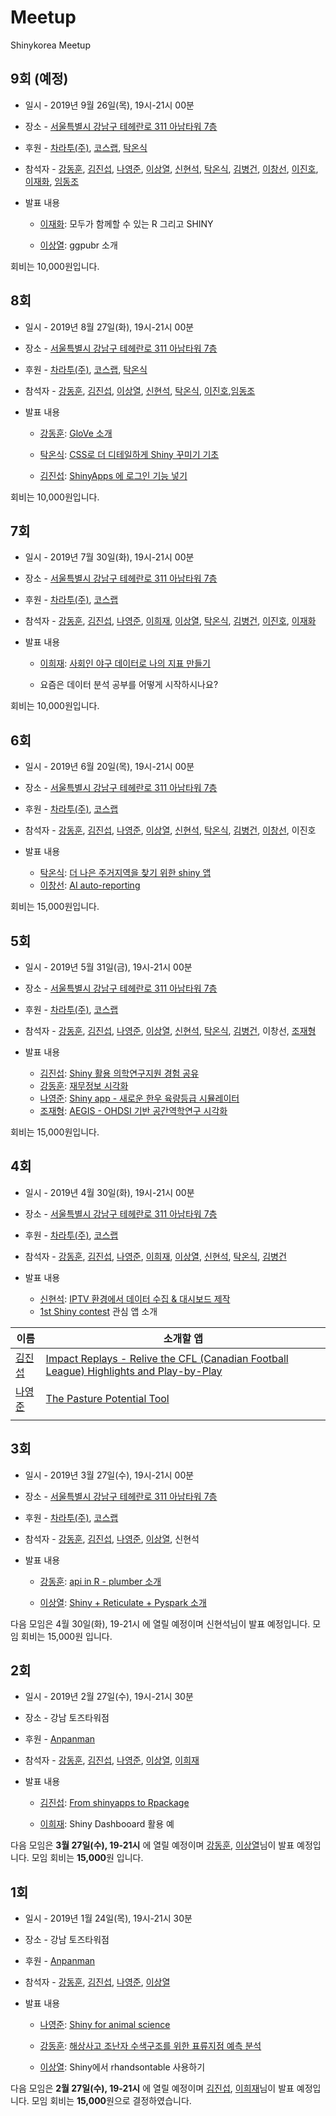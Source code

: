 # Meetup
Shinykorea Meetup 

## 9회 (예정)
 * 일시 - 2019년 9월 26일(목), 19시-21시 00분 

* 장소 - [서울특별시 강남구 테헤란로 311 아남타워 7층](https://map.naver.com/local/siteview.nhn?code=38258956&_ts=1551275149942)

* 후원 - [차라투(주)](https://www.zarathu.com/), [코스랩](https://kosslab.kr/mobile/index.php), [탁온식](https://github.com/takos1026) 

* 참석자 - [강동훈](https://github.com/DonghoonGang), [김진섭](https://github.com/jinseob2kim), [나영준](https://github.com/YoungjunNa), [이상열](https://github.com/syleeie2310), [신현석](https://github.com/shinhseok), [탁온식](https://github.com/takos1026), [김병건](https://github.com/skysign), [이창선](https://github.com/csleekorea), [이진호](https://github.com/jinholeetopology), [이재화](https://github.com/Leeyua-airim), [임동조](https://github.com/LDJWJ)

* 발표 내용
    
    + [이재화](https://github.com/Leeyua-airim): 모두가 함께할 수 있는 R 그리고 SHINY
    
    + [이상열](https://github.com/syleeie2310): ggpubr 소개
    
    
회비는 10,000원입니다.

## 8회
 * 일시 - 2019년 8월 27일(화), 19시-21시 00분 

* 장소 - [서울특별시 강남구 테헤란로 311 아남타워 7층](https://map.naver.com/local/siteview.nhn?code=38258956&_ts=1551275149942)

* 후원 - [차라투(주)](https://www.zarathu.com/), [코스랩](https://kosslab.kr/mobile/index.php), [탁온식](https://github.com/takos1026)

* 참석자 - [강동훈](https://github.com/DonghoonGang), [김진섭](https://github.com/jinseob2kim), [이상열](https://github.com/syleeie2310), [신현석](https://github.com/shinhseok), [탁온식](https://github.com/takos1026), [이진호](https://github.com/jinholeetopology),[임동조](https://github.com/LDJWJ)

* 발표 내용
    + [강동훈](https://github.com/DonghoonGang): [GloVe 소개](https://github.com/shinykorea/glove)
    
    + [탁온식](https://github.com/takos1026): [CSS로 더 디테일하게 Shiny 꾸미기 기초](https://github.com/takos1026/shiny_meeup_201908)
    
    + [김진섭](https://github.com/jinseob2kim): [ShinyApps 에 로그인 기능 넣기](https://jinseob2kim.github.io/LectureRpackage/shinymanager/)
    
    
회비는 10,000원입니다.


## 7회
 * 일시 - 2019년 7월 30일(화), 19시-21시 00분 

* 장소 - [서울특별시 강남구 테헤란로 311 아남타워 7층](https://map.naver.com/local/siteview.nhn?code=38258956&_ts=1551275149942)

* 후원 - [차라투(주)](https://www.zarathu.com/), [코스랩](https://kosslab.kr/mobile/index.php) 

* 참석자 - [강동훈](https://github.com/DonghoonGang), [김진섭](https://github.com/jinseob2kim), [나영준](https://github.com/YoungjunNa), [이희재](https://github.com/Poohj), [이상열](https://github.com/syleeie2310), [탁온식](https://github.com/takos1026), [김병건](https://github.com/skysign), [이진호](https://github.com/jinholeetopology), [이재화]()

* 발표 내용
    + [이희재](https://github.com/Poohj): [사회인 야구 데이터로 나의 지표 만들기](https://github.com/Poohj/Rselenium)
     
    + 요즘은 데이터 분석 공부를 어떻게 시작하시나요?
    
    
회비는 10,000원입니다.


## 6회
 * 일시 - 2019년 6월 20일(목), 19시-21시 00분 

* 장소 - [서울특별시 강남구 테헤란로 311 아남타워 7층](https://map.naver.com/local/siteview.nhn?code=38258956&_ts=1551275149942)

* 후원 - [차라투(주)](https://www.zarathu.com/), [코스랩](https://kosslab.kr/mobile/index.php) 

* 참석자 - [강동훈](https://github.com/DonghoonGang), [김진섭](https://github.com/jinseob2kim), [나영준](https://github.com/YoungjunNa), [이상열](https://github.com/syleeie2310), [신현석](https://github.com/shinhseok), [탁온식](https://github.com/takos1026), [김병건](https://github.com/skysign), [이창선](https://github.com/csleekorea), 이진호

* 발표 내용
    + [탁온식](https://github.com/takos1026): [더 나은 주거지역을 찾기 위한 shiny 앱](https://github.com/takos1026/shiny_meetup_201906/tree/master/search_new_site)
    + [이창선](https://github.com/csleekorea): [AI auto-reporting](https://github.com/csleekorea/AI-AutoReporting)
    
    
   
회비는 15,000원입니다.

## 5회
 * 일시 - 2019년 5월 31일(금), 19시-21시 00분 

* 장소 - [서울특별시 강남구 테헤란로 311 아남타워 7층](https://map.naver.com/local/siteview.nhn?code=38258956&_ts=1551275149942)

* 후원 - [차라투(주)](https://www.zarathu.com/), [코스랩](https://kosslab.kr/mobile/index.php) 

* 참석자 - [강동훈](https://github.com/DonghoonGang), [김진섭](https://github.com/jinseob2kim), [나영준](https://github.com/YoungjunNa), [이상열](https://github.com/syleeie2310), [신현석](https://github.com/shinhseok), [탁온식](https://github.com/takos1026), [김병건](https://github.com/skysign), 이창선, [조재형](https://github.com/JaehyeongCho)

* 발표 내용
    + [김진섭](https://github.com/jinseob2kim): [Shiny 활용 의학연구지원 경험 공유](https://blog.zarathu.com/posts/2019-05-10-shinymedicalresearch/)
    + [강동훈](https://github.com/DonghoonGang): [재무정보 시각화](https://github.com/shinykorea/shiny_financial_dashboard)
    + [나영준](https://github.com/YoungjunNa): [Shiny app - 새로운 한우 육량등급 시뮬레이터](https://github.com/adatalab/windex-simulator-hanwoo)
    + [조재형](https://github.com/JaehyeongCho): [AEGIS - OHDSI 기반 공간역학연구 시각화](https://github.com/OHDSI/Aegis)
    
회비는 15,000원입니다.

## 4회 
 * 일시 - 2019년 4월 30일(화), 19시-21시 00분 

* 장소 - [서울특별시 강남구 테헤란로 311 아남타워 7층](https://map.naver.com/local/siteview.nhn?code=38258956&_ts=1551275149942)

* 후원 - [차라투(주)](https://www.zarathu.com/), [코스랩](https://kosslab.kr/mobile/index.php)   

* 참석자 - [강동훈](https://github.com/DonghoonGang), [김진섭](https://github.com/jinseob2kim), [나영준](https://github.com/YoungjunNa), [이희재](https://github.com/Poohj), [이상열](https://github.com/syleeie2310), [신현석](https://github.com/shinhseok), [탁온식](https://github.com/takos1026), [김병건](https://github.com/skysign)

* 발표 내용 
    + [신현석](https://github.com/shinhseok): [IPTV 환경에서 데이터 수집 & 대시보드 제작](https://github.com/shinhseok/public)
    + [1st Shiny contest](https://blog.rstudio.com/2019/04/05/first-shiny-contest-winners/) 관심 앱 소개 
 
 | 이름                                     | 소개할 앱                                                                                                                                                                                                                                     |
|------------------------------------------|---------------------------------------------------------------------------------------------------------------------------------------------------------------------------------------------------------------------------------------------|
| [김진섭](https://github.com/jinseob2kim) | [Impact Replays - Relive the CFL (Canadian Football League) Highlights and Play-by-Play](https://community.rstudio.com/t/shiny-contest-submission-impact-replays-relive-the-cfl-canadian-football-league-highlights-and-play-by-play/24001) |
| [나영준](https://github.com/YoungjunNa)  | [The Pasture Potential Tool](https://community.rstudio.com/t/shiny-contest-submission-pasture-potential-tool-for-improving-dairy-farm-profitability-and-environmental-impact/23849)                                                                                                                                                                                                                                          |
|                                          |                                                                                                                                                                                                                                             |
  
    

## 3회
 * 일시 - 2019년 3월 27일(수), 19시-21시 00분 

* 장소 - [서울특별시 강남구 테헤란로 311 아남타워 7층](https://map.naver.com/local/siteview.nhn?code=38258956&_ts=1551275149942)

* 후원 - [차라투(주)](https://www.zarathu.com/), [코스랩](https://kosslab.kr/mobile/index.php)   

* 참석자 - [강동훈](https://github.com/DonghoonGang), [김진섭](https://github.com/jinseob2kim), [나영준](https://github.com/YoungjunNa), [이상열](https://github.com/syleeie2310), 신현석

* 발표 내용 
    + [강동훈](https://github.com/DonghoonGang): [api in R - plumber 소개](https://github.com/shinykorea/plumber)
    
    
    + [이상열](https://github.com/syleeie2310): [Shiny + Reticulate + Pyspark 소개](https://github.com/shinykorea/Meetup/blob/master/20190327/Shiny%20%2B%20Reticulate%20%2B%20Pyspark%20%EC%86%8C%EA%B0%9C.pdf)

다음 모임은 4월 30일(화), 19-21시 에 열릴 예정이며 신현석님이 발표 예정입니다. 모임 회비는 15,000원 입니다.

## 2회
 * 일시 - 2019년 2월 27일(수), 19시-21시 30분 

* 장소 - 강남 토즈타워점 

* 후원 - [Anpanman](https://www.anpanman.co.kr/)  

* 참석자 - [강동훈](https://github.com/DonghoonGang), [김진섭](https://github.com/jinseob2kim), [나영준](https://github.com/YoungjunNa), [이상열](https://github.com/syleeie2310), [이희재](https://github.com/Poohj)

* 발표 내용 
    + [김진섭](https://github.com/jinseob2kim): [From shinyapps to Rpackage](https://jinseob2kim.github.io/LectureRpackage/)
    
    
    + [이희재](https://github.com/Poohj): Shiny Dashbooard 활용 예

다음 모임은 **3월 27일(수), 19-21시** 에 열릴 예정이며 [강동훈](https://github.com/DonghoonGang), [이상열](https://github.com/syleeie2310)님이 발표 예정입니다. 모임 회비는 **15,000**원 입니다.       


## 1회

* 일시 - 2019년 1월 24일(목), 19시-21시 30분 

* 장소 - 강남 토즈타워점 

* 후원 - [Anpanman](https://www.anpanman.co.kr/)  

* 참석자 - [강동훈](https://github.com/DonghoonGang), [김진섭](https://github.com/jinseob2kim), [나영준](https://github.com/YoungjunNa), [이상열](https://github.com/syleeie2310)

* 발표 내용 
    + [나영준](https://github.com/YoungjunNa): [Shiny for animal science](https://github.com/YoungjunNa/2019Shiny_meetup)
    
    
    + [강동훈](https://github.com/DonghoonGang): [해상사고 조난자 수색구조를 위한 표류지점 예측 분석](http://marine.mt.co.kr/articleView.html?no=2018091010384484849&sec=experience)
    
    
    + [이상열](https://github.com/syleeie2310): Shiny에서 rhandsontable 사용하기
    
    
다음 모임은 **2월 27일(수), 19-21시** 에 열릴 예정이며 [김진섭](https://github.com/jinseob2kim), [이희재](https://github.com/Poohj)님이 발표 예정입니다. 모임 회비는 **15,000**원으로 결정하였습니다.       

